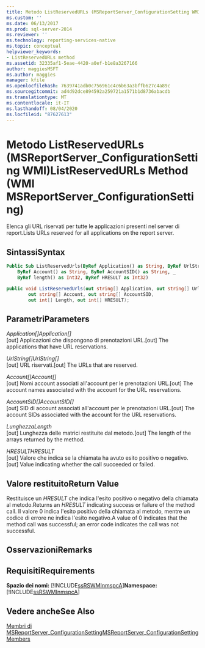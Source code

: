 ```yaml
---
title: Metodo ListReservedURLs (MSReportServer_ConfigurationSetting WMI) | Microsoft Docs
ms.custom: ''
ms.date: 06/13/2017
ms.prod: sql-server-2014
ms.reviewer: ''
ms.technology: reporting-services-native
ms.topic: conceptual
helpviewer_keywords:
- ListReservedURLs method
ms.assetid: 32335af1-5eae-4420-a0ef-b1e8a3267166
author: maggiesMSFT
ms.author: maggies
manager: kfile
ms.openlocfilehash: 7639741adb0c756961c4c6b63a3bffb627c4a89c
ms.sourcegitcommit: ad4d92dce894592a259721a1571b1d8736abacdb
ms.translationtype: MT
ms.contentlocale: it-IT
ms.lasthandoff: 08/04/2020
ms.locfileid: "87627613"
---
```

# <a name="listreservedurls-method-wmi-msreportserver_configurationsetting"></a><span data-ttu-id="4cc1f-102">Metodo ListReservedURLs (MSReportServer_ConfigurationSetting WMI)</span><span class="sxs-lookup"><span data-stu-id="4cc1f-102">ListReservedURLs Method (WMI MSReportServer_ConfigurationSetting)</span></span>
  <span data-ttu-id="4cc1f-103">Elenca gli URL riservati per tutte le applicazioni presenti nel server di report.</span><span class="sxs-lookup"><span data-stu-id="4cc1f-103">Lists URLs reserved for all applications on the report server.</span></span>  
  
## <a name="syntax"></a><span data-ttu-id="4cc1f-104">Sintassi</span><span class="sxs-lookup"><span data-stu-id="4cc1f-104">Syntax</span></span>  
  
```vb  
Public Sub ListReservedUrls(ByRef Application() as String, ByRef UrlString() as String, _  
    ByRef Account() as String, ByRef AccountSID() as String, _  
    ByRef length() as Int32, ByRef HRESULT as Int32)  
```  
  
```csharp  
public void ListReservedUrls(out string[] Application, out string[] UrlString,  
        out string[] Account, out string[] AccountSID,  
        out int[] Length, out int[] HRESULT);  
```  
  
## <a name="parameters"></a><span data-ttu-id="4cc1f-105">Parametri</span><span class="sxs-lookup"><span data-stu-id="4cc1f-105">Parameters</span></span>  
 <span data-ttu-id="4cc1f-106">*Application[]*</span><span class="sxs-lookup"><span data-stu-id="4cc1f-106">*Application[]*</span></span>  
 <span data-ttu-id="4cc1f-107">[out] Applicazioni che dispongono di prenotazioni URL.</span><span class="sxs-lookup"><span data-stu-id="4cc1f-107">[out] The applications that have URL reservations.</span></span>  
  
 <span data-ttu-id="4cc1f-108">*UrlString[]*</span><span class="sxs-lookup"><span data-stu-id="4cc1f-108">*UrlString[]*</span></span>  
 <span data-ttu-id="4cc1f-109">[out] URL riservati.</span><span class="sxs-lookup"><span data-stu-id="4cc1f-109">[out] The URLs that are reserved.</span></span>  
  
 <span data-ttu-id="4cc1f-110">*Account[]*</span><span class="sxs-lookup"><span data-stu-id="4cc1f-110">*Account[]*</span></span>  
 <span data-ttu-id="4cc1f-111">[out] Nomi account associati all'account per le prenotazioni URL.</span><span class="sxs-lookup"><span data-stu-id="4cc1f-111">[out] The account names associated with the account for the URL reservations.</span></span>  
  
 <span data-ttu-id="4cc1f-112">*AccountSID[]*</span><span class="sxs-lookup"><span data-stu-id="4cc1f-112">*AccountSID[]*</span></span>  
 <span data-ttu-id="4cc1f-113">[out] SID di account associati all'account per le prenotazioni URL.</span><span class="sxs-lookup"><span data-stu-id="4cc1f-113">[out] The account SIDs associated with the account for the URL reservations.</span></span>  
  
 <span data-ttu-id="4cc1f-114">*Lunghezza*</span><span class="sxs-lookup"><span data-stu-id="4cc1f-114">*Length*</span></span>  
 <span data-ttu-id="4cc1f-115">[out] Lunghezza delle matrici restituite dal metodo.</span><span class="sxs-lookup"><span data-stu-id="4cc1f-115">[out] The length of the arrays returned by the method.</span></span>  
  
 <span data-ttu-id="4cc1f-116">*HRESULT*</span><span class="sxs-lookup"><span data-stu-id="4cc1f-116">*HRESULT*</span></span>  
 <span data-ttu-id="4cc1f-117">[out] Valore che indica se la chiamata ha avuto esito positivo o negativo.</span><span class="sxs-lookup"><span data-stu-id="4cc1f-117">[out] Value indicating whether the call succeeded or failed.</span></span>  
  
## <a name="return-value"></a><span data-ttu-id="4cc1f-118">Valore restituito</span><span class="sxs-lookup"><span data-stu-id="4cc1f-118">Return Value</span></span>  
 <span data-ttu-id="4cc1f-119">Restituisce un *HRESULT* che indica l'esito positivo o negativo della chiamata al metodo.</span><span class="sxs-lookup"><span data-stu-id="4cc1f-119">Returns an *HRESULT* indicating success or failure of the method call.</span></span> <span data-ttu-id="4cc1f-120">Il valore 0 indica l'esito positivo della chiamata al metodo, mentre un codice di errore ne indica l'esito negativo.</span><span class="sxs-lookup"><span data-stu-id="4cc1f-120">A value of 0 indicates that the method call was successful; an error code indicates the call was not successful.</span></span>  
  
## <a name="remarks"></a><span data-ttu-id="4cc1f-121">Osservazioni</span><span class="sxs-lookup"><span data-stu-id="4cc1f-121">Remarks</span></span>  
  
## <a name="requirements"></a><span data-ttu-id="4cc1f-122">Requisiti</span><span class="sxs-lookup"><span data-stu-id="4cc1f-122">Requirements</span></span>  
 <span data-ttu-id="4cc1f-123">**Spazio dei nomi:** [!INCLUDE[ssRSWMInmspcA](../../includes/ssrswminmspca-md.md)]</span><span class="sxs-lookup"><span data-stu-id="4cc1f-123">**Namespace:** [!INCLUDE[ssRSWMInmspcA](../../includes/ssrswminmspca-md.md)]</span></span>  
  
## <a name="see-also"></a><span data-ttu-id="4cc1f-124">Vedere anche</span><span class="sxs-lookup"><span data-stu-id="4cc1f-124">See Also</span></span>  
 [<span data-ttu-id="4cc1f-125">Membri di MSReportServer_ConfigurationSetting</span><span class="sxs-lookup"><span data-stu-id="4cc1f-125">MSReportServer_ConfigurationSetting Members</span></span>](msreportserver-configurationsetting-members.md)  
  
  
